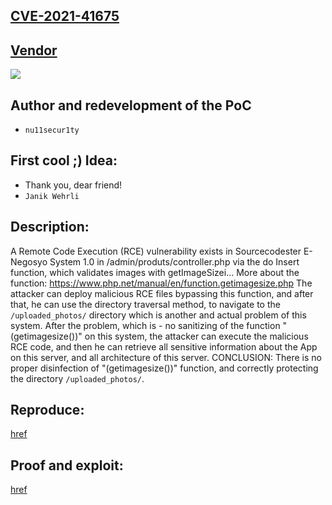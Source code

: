 ## [CVE-2021-41675](https://cve.mitre.org/cgi-bin/cvename.cgi?name=CVE-2021-41675)

## [Vendor](https://www.sourcecodester.com/php/12684/young-entrepreneur-e-negosyo-system.html)

![](https://github.com/nu11secur1ty/CVE-mitre/blob/main/CVE-2021-41675/docs/Screenshot%202021-11-21%20104148-info.png)

## Author and redevelopment of the PoC

- `nu11secur1ty`

## First cool ;) Idea: 

- Thank you, dear friend!
- `Janik Wehrli`

## Description:

A Remote Code Execution (RCE) vulnerability exists in Sourcecodester E-Negosyo System 1.0 in /admin/produts/controller.php via the do Insert function, which validates images with getImageSizei... More about the function: https://www.php.net/manual/en/function.getimagesize.php The attacker can deploy malicious RCE files bypassing this function, and after that, he can use the directory traversal method, to navigate to the `/uploaded_photos/` directory which is another and actual problem of this system. After the problem, which is - no sanitizing of the function "(getimagesize())" on this system, the attacker can execute the malicious RCE code, and then he can retrieve all sensitive information about the App on this server, and all architecture of this server. CONCLUSION: There is no proper disinfection of "(getimagesize())" function, and correctly protecting the directory `/uploaded_photos/`.

## Reproduce:
[href](https://github.com/nu11secur1ty/CVE-mitre/edit/main/CVE-2021-41675)

## Proof and exploit:
[href](https://streamable.com/yvg897)
